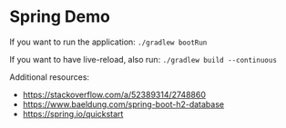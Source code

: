 # Spring Demo

If you want to run the application: `./gradlew bootRun`

If you want to have live-reload, also run: `./gradlew build --continuous`

Additional resources:

- <https://stackoverflow.com/a/52389314/2748860>
- <https://www.baeldung.com/spring-boot-h2-database>
- <https://spring.io/quickstart>
